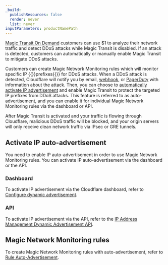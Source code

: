 ```yaml
---
_build:
  publishResources: false
  render: never
  list: never
inputParameters: productNamePath
---
```


[Magic Transit On Demand](/magic-transit/on-demand/) customers can use $1 to analyze their network traffic and detect DDoS attacks while Magic Transit is disabled. If an attack is detected, customers can automatically or manually enable Magic Transit to mitigate DDoS attacks.

Customers can create Magic Network Monitoring rules which will monitor specific IP {{<glossary-tooltip term_id="prefix">}}prefixes{{</glossary-tooltip>}} for DDoS attacks. When a DDoS attack is detected, Cloudflare  will notify you by email, [webhook](/notifications/get-started/configure-webhooks/), or [PagerDuty](/notifications/get-started/configure-pagerduty/) with information about the attack. Then, you can choose to [automatically activate IP advertisement](#activate-ip-auto-advertisement) and enable Magic Transit to protect the targeted IP prefixes from DDoS attacks. This feature is referred to as auto-advertisement, and you can enable it for individual Magic Network Monitoring rules via the dashboard or API.

After Magic Transit is activated and your traffic is flowing through Cloudflare, malicious DDoS traffic will be blocked, and your origin servers will only receive clean network traffic via IPsec or GRE tunnels.

## Activate IP auto-advertisement

You need to enable IP auto-advertisement in order to use Magic Network Monitoring rules. You can activate IP auto-advertisement via the dashboard or the API.

### Dashboard

To activate IP advertisement via the Cloudflare dashboard, refer to [Configure dynamic advertisement](/byoip/how-to/configure-dynamic-advertisement/#configure-dynamic-advertisement-via-the-dashboard).

### API

To activate IP advertisement via the API, refer to the [IP Address Management Dynamic Advertisement API](/api/operations/ip-address-management-dynamic-advertisement-get-advertisement-status).

## Magic Network Monitoring rules

To create Magic Network Monitoring rules with auto-advertisement, refer to [Rule Auto-Advertisement](/magic-network-monitoring/rules/#rule-auto-advertisement).